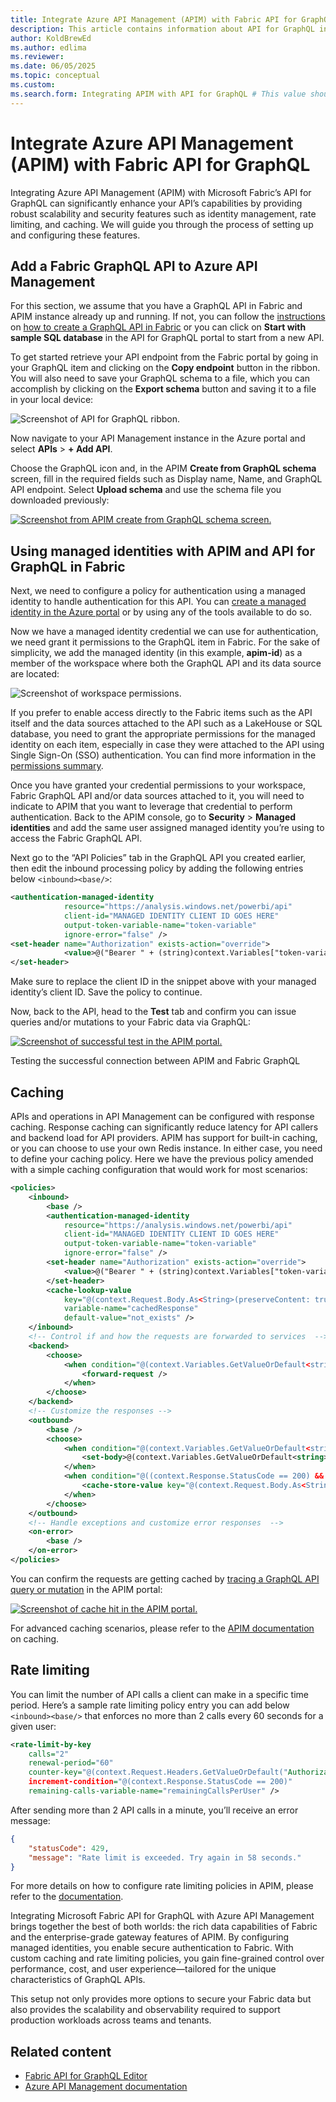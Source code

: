 ```yaml
---
title: Integrate Azure API Management (APIM) with Fabric API for GraphQL
description: This article contains information about API for GraphQL integration with APIM
author: KoldBrewEd 
ms.author: edlima
ms.reviewer: 
ms.date: 06/05/2025
ms.topic: conceptual
ms.custom:
ms.search.form: Integrating APIM with API for GraphQL # This value shouldn't change. If so, contact engineering.
---
```


# Integrate Azure API Management (APIM) with Fabric API for GraphQL


Integrating Azure API Management (APIM) with Microsoft Fabric’s API for GraphQL can significantly enhance your API’s capabilities by providing robust scalability and security features such as identity management, rate limiting, and caching. We will guide you through the process of setting up and configuring these features.


## Add a Fabric GraphQL API to Azure API Management

For this section, we assume that you have a GraphQL API in Fabric and APIM instance already up and running. If not, you can follow the [instructions](/azure/api-management/get-started-create-service-instance) on [how to create a GraphQL API in Fabric](get-started-api-graphql.md) or you can click on **Start with sample SQL database** in the API for GraphQL portal to start from a new API.

To get started retrieve your API endpoint from the Fabric portal by going in your GraphQL item and clicking on the **Copy endpoint** button in the ribbon. You will also need to save your GraphQL schema to a file, which you can accomplish by clicking on the **Export schema** button and saving it to a file in your local device:

![Screenshot of API for GraphQL ribbon.](media/api-graphql-apim/api-graphql-apim-ribbon.png)

Now navigate to your API Management instance in the Azure portal and select **APIs** > **+ Add API**.

Choose the GraphQL icon and, in the APIM **Create from GraphQL schema** screen, fill in the required fields such as Display name, Name, and GraphQL API endpoint. Select **Upload schema** and use the schema file you downloaded previously:

[![Screenshot from APIM create from GraphQL schema screen.](media/api-graphql-apim/api-graphql-apim-create.png)](media/api-graphql-apim/api-graphql-apim-create.png)

## Using managed identities with APIM and API for GraphQL in Fabric

Next, we need to configure a policy for authentication using a managed identity to handle authentication for this API. You can [create a managed identity in the Azure portal](/entra/identity/managed-identities-azure-resources/how-manage-user-assigned-managed-identities.md) or by using any of the tools available to do so.

Now we have a managed identity credential we can use for authentication, we need grant it permissions to the GraphQL item in Fabric. For the sake of simplicity, we add the managed identity (in this example, **apim-id**) as a member of the workspace where both the GraphQL API and its data source are located:

![Screenshot of workspace permissions.](media/api-graphql-apim/api-graphql-apim-permissions.png)

If you prefer to enable access directly to the Fabric items such as the API itself and the data sources attached to the API such as a LakeHouse or SQL database, you need to grant the appropriate permissions for the managed identity on each item, especially in case they were attached to the API using Single Sign-On (SSO) authentication. You can find more information in the [permissions summary](get-started-api-graphql.md#permissions-summary).

Once you have granted your credential permissions to your workspace, Fabric GraphQL API and/or data sources attached to it, you will need to indicate to APIM that you want to leverage that credential to perform authentication. Back to the APIM console, go to **Security** > **Managed identities** and add the same user assigned managed identity you’re using to access the Fabric GraphQL API.

Next go to the “API Policies” tab in the GraphQL API you created earlier, then edit the inbound processing policy by adding the following entries below `<inbound><base/>`:
```xml
<authentication-managed-identity 
            resource="https://analysis.windows.net/powerbi/api" 
            client-id="MANAGED IDENTITY CLIENT ID GOES HERE" 
            output-token-variable-name="token-variable" 
            ignore-error="false" />
<set-header name="Authorization" exists-action="override">
            <value>@("Bearer " + (string)context.Variables["token-variable"])</value>
</set-header>
```

Make sure to replace the client ID in the snippet above with your managed identity’s client ID. Save the policy to continue.

Now, back to the API, head to the **Test** tab and confirm you can issue queries and/or mutations to your Fabric data via GraphQL:

[![Screenshot of successful test in the APIM portal.](media/api-graphql-apim/api-graphql-apim-test.png)](media/api-graphql-apim/api-graphql-apim-test.png)

Testing the successful connection between APIM and Fabric GraphQL

## Caching

APIs and operations in API Management can be configured with response caching. Response caching can significantly reduce latency for API callers and backend load for API providers. APIM has support for built-in caching, or you can choose to use your own Redis instance. In either case, you need to define your caching policy. Here we have the previous policy amended with a simple caching configuration that would work for most scenarios:

```xml
<policies>
    <inbound>
        <base />
        <authentication-managed-identity 
            resource="https://analysis.windows.net/powerbi/api" 
            client-id="MANAGED IDENTITY CLIENT ID GOES HERE" 
            output-token-variable-name="token-variable" 
            ignore-error="false" />
        <set-header name="Authorization" exists-action="override">
            <value>@("Bearer " + (string)context.Variables["token-variable"])</value>
        </set-header>
        <cache-lookup-value 
            key="@(context.Request.Body.As<String>(preserveContent: true))" 
            variable-name="cachedResponse" 
            default-value="not_exists" />
    </inbound>
    <!-- Control if and how the requests are forwarded to services  -->
    <backend>
        <choose>
            <when condition="@(context.Variables.GetValueOrDefault<string>("cachedResponse") == "not_exists")">
                <forward-request />
            </when>
        </choose>
    </backend>
    <!-- Customize the responses -->
    <outbound>
        <base />
        <choose>
            <when condition="@(context.Variables.GetValueOrDefault<string>("cachedResponse") != "not_exists")">
                <set-body>@(context.Variables.GetValueOrDefault<string>("cachedResponse"))</set-body>
            </when>
            <when condition="@((context.Response.StatusCode == 200) && (context.Variables.GetValueOrDefault<string>("cachedResponse") == "not_exists"))">
                <cache-store-value key="@(context.Request.Body.As<String>(preserveContent: true))" value="@(context.Response.Body.As<string>(preserveContent: true))" duration="60" />
            </when>
        </choose>
    </outbound>
    <!-- Handle exceptions and customize error responses  -->
    <on-error>
        <base />
    </on-error>
</policies>
```

You can confirm the requests are getting cached by [tracing a GraphQL API query or mutation](/azure/api-management/api-management-howto-api-inspector#trace-a-call-in-the-portal) in the APIM portal: 

[![Screenshot of cache hit in the APIM portal.](media/api-graphql-apim/api-graphql-apim-cache.png)](media/api-graphql-apim/api-graphql-apim-cache.png)

For advanced caching scenarios, please refer to the [APIM documentation](/azure/api-management/api-management-howto-cache) on caching.

## Rate limiting

You can limit the number of API calls a client can make in a specific time period. Here’s a sample rate limiting policy entry you can add below `<inbound><base/>` that enforces no more than 2 calls every 60 seconds for a given user:

```xml
<rate-limit-by-key 
    calls="2" 
    renewal-period="60" 
    counter-key="@(context.Request.Headers.GetValueOrDefault("Authorization"))" 
    increment-condition="@(context.Response.StatusCode == 200)" 
    remaining-calls-variable-name="remainingCallsPerUser" />
```

After sending more than 2 API calls in a minute, you’ll receive an error message:

```json
{
    "statusCode": 429,
    "message": "Rate limit is exceeded. Try again in 58 seconds."
}
```

For more details on how to configure rate limiting policies in APIM, please refer to the [documentation](/microsoft-cloud/dev/dev-proxy/concepts/implement-rate-limiting-azure-api-management).


Integrating Microsoft Fabric API for GraphQL with Azure API Management brings together the best of both worlds: the rich data capabilities of Fabric and the enterprise-grade gateway features of APIM. By configuring managed identities, you enable secure authentication to Fabric. With custom caching and rate limiting policies, you gain fine-grained control over performance, cost, and user experience—tailored for the unique characteristics of GraphQL APIs.

This setup not only provides more options to secure your Fabric data but also provides the scalability and observability required to support production workloads across teams and tenants.

## Related content

- [Fabric API for GraphQL Editor](api-graphql-editor.md)
- [Azure API Management documentation](/azure/api-management/api-management-key-concepts)